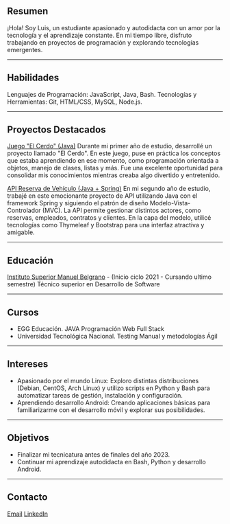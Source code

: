 ## Resumen

¡Hola! Soy Luis, un estudiante apasionado y autodidacta con un amor por la tecnología y el aprendizaje constante.  En mi tiempo libre, disfruto trabajando en proyectos de programación y explorando tecnologías emergentes.

---
## Habilidades

Lenguajes de Programación: JavaScript, Java, Bash.
Tecnologías y Herramientas: Git, HTML/CSS, MySQL, Node.js.

---
## Proyectos Destacados

[Juego &#34;El Cerdo&#34; (Java)](https://github.com/Luis-Alberto-Espinoza/Juego_-El_Cerdo-_Java)
Durante mi primer año de estudio, desarrollé un proyecto llamado "El Cerdo". En este juego, puse en práctica los conceptos que estaba aprendiendo en ese momento, como programación orientada a objetos, manejo de clases, listas y más. Fue una excelente oportunidad para consolidar mis conocimientos mientras creaba algo divertido y entretenido.

[API Reserva de Vehículo (Java + Spring)](https://github.com/Luis-Alberto-Espinoza/reservaVehiculo)
En mi segundo año de estudio, trabajé en este emocionante proyecto de API utilizando Java con el framework Spring y siguiendo el patrón de diseño Modelo-Vista-Controlador (MVC). La API permite gestionar distintos actores, como reservas, empleados, contratos y clientes. En la capa del modelo, utilicé tecnologías como Thymeleaf y Bootstrap para una interfaz atractiva y amigable.

---
## Educación

[Instituto Superior Manuel Belgrano](https://www.iesmb.edu.ar/bel/) - (Inicio ciclo 2021  - Cursando ultimo semestre)
Técnico superior en Desarrollo de Software

---
## Cursos

* EGG Educación. JAVA Programación Web Full Stack
* Universidad Tecnológica Nacional. Testing Manual y metodologías Ágil

---
## Intereses

* Apasionado por el mundo Linux: Exploro distintas distribuciones (Debian, CentOS, Arch Linux) y utilizo scripts en Python y Bash para automatizar tareas de gestión, instalación y configuración.
* Aprendiendo desarrollo Android: Creando aplicaciones básicas para familiarizarme con el desarrollo móvil y explorar sus posibilidades.

---
## Objetivos

* Finalizar mi tecnicatura antes de finales del año 2023.
* Continuar mi aprendizaje autodidacta en Bash, Python y desarrollo Android.

---
## Contacto
[Email](espinoza.luis.alberto1981@gmail.com)
[LinkedIn](www.linkedin.com/in/luis-alberto-espinoza)
